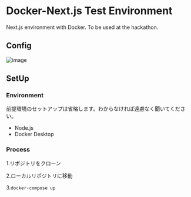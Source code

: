 # Docker-Next.js Test Environment
Next.js environment with Docker. To be used at the hackathon.

## Config
![image](https://github.com/Hajime12349/docker-next.js_test-environment/assets/51946324/c2c38c60-c400-42de-8498-772efb842dec)

## SetUp
### Environment
前提環境のセットアップは省略します。わからなければ遠慮なく聞いてください。
- Node.js
- Docker Desktop
  
### Process
1.リポジトリをクローン

2.ローカルリポジトリに移動

3.`docker-compose up`



